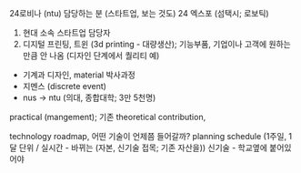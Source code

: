 24로비나 (ntu)
담당하는 분 (스타트업, 보는 것도) 24
엑스포 (섬택시; 로보틱)

1. 현대 소속 스타트업 담당자
2. 디지털 프린팅, 트윈 (3d printing - 대량생산); 기능부품, 기업이나 고객에 원하는 만큼 안 나옴 (디자인 단계에서 퀄리티 예)
- 기계과 디자인, material 박사과정 
- 지멘스 (discrete event)
- nus -> ntu (의대, 종합대학; 3만 5천명)

practical (mangement); 기존 theoretical contribution, 

technology roadmap, 어떤 기술이 언제쯤 들어갈까? 
planning schedule (1주일, 1달 단위 / 실시간 - 바뀌는 (자본, 신기술 접목; 기존 자산을))
신기술 - 학교옆에 붙어있어야

